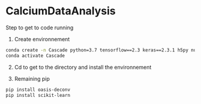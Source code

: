 # CalciumDataAnalysis

Step to get to code running

1. Create environnement

```bash
conda create -n Cascade python=3.7 tensorflow==2.3 keras==2.3.1 h5py numpy scipy matplotlib seaborn ruamel.yaml spyder
conda activate Cascade
```

2. Cd to get to the directory and install the environnement

3. Remaining pip 

```bash
pip install oasis-deconv
pip install scikit-learn
```

